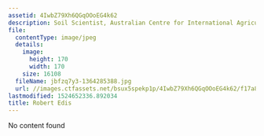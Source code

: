 ```yaml
---
assetid: 4IwbZ79Xh6QGqOOoEG4k62
description: Soil Scientist, Australian Centre for International Agricultural Research
file:
  contentType: image/jpeg
  details:
    image:
      height: 170
      width: 170
    size: 16108
  fileName: jbfzq7y3-1364285388.jpg
  url: //images.ctfassets.net/bsux5spekp1p/4IwbZ79Xh6QGqOOoEG4k62/f17a82ae95339b5d5adbb021f4ca0fc1/jbfzq7y3-1364285388.jpg
lastmodified: 1524652336.892034
title: Robert Edis
---
```

No content found